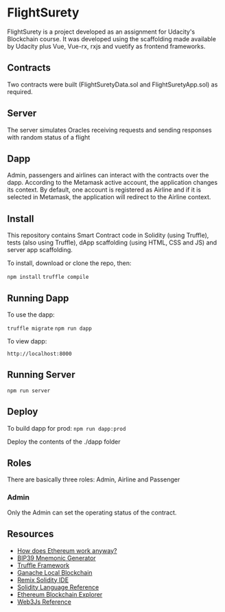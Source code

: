 # FlightSurety

FlightSurety is a project developed as an assignment for Udacity's Blockchain course. It was developed using the scaffolding made available by Udacity plus Vue, Vue-rx, rxjs and vuetify as frontend frameworks.

## Contracts

Two contracts were built (FlightSuretyData.sol and FlightSuretyApp.sol) as required.

## Server

The server simulates Oracles receiving requests and sending responses with random status of a flight

## Dapp

Admin, passengers and airlines can interact with the contracts over the dapp. According to the Metamask active account, the application changes its context. By default, one account is registered as Airline and if it is selected in Metamask, the application will redirect to the Airline context.

## Install

This repository contains Smart Contract code in Solidity (using Truffle), tests (also using Truffle), dApp scaffolding (using HTML, CSS and JS) and server app scaffolding.

To install, download or clone the repo, then:

`npm install`
`truffle compile`

## Running Dapp

To use the dapp:

`truffle migrate`
`npm run dapp`

To view dapp:

`http://localhost:8000`

## Running Server

`npm run server`

## Deploy

To build dapp for prod:
`npm run dapp:prod`

Deploy the contents of the ./dapp folder

## Roles

There are basically three roles: Admin, Airline and Passenger

### Admin

Only the Admin can set the operating status of the contract.

## Resources

- [How does Ethereum work anyway?](https://medium.com/@preethikasireddy/how-does-ethereum-work-anyway-22d1df506369)
- [BIP39 Mnemonic Generator](https://iancoleman.io/bip39/)
- [Truffle Framework](http://truffleframework.com/)
- [Ganache Local Blockchain](http://truffleframework.com/ganache/)
- [Remix Solidity IDE](https://remix.ethereum.org/)
- [Solidity Language Reference](http://solidity.readthedocs.io/en/v0.4.24/)
- [Ethereum Blockchain Explorer](https://etherscan.io/)
- [Web3Js Reference](https://github.com/ethereum/wiki/wiki/JavaScript-API)
